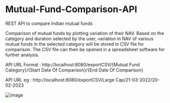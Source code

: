 # Mutual-Fund-Comparison-API
REST API to compare Indian mutual funds

Comparison of mutual funds by plotting variation of their NAV. Based on the category and duration selected by the user, variation in NAV of various mutual funds in the selected category will be stored in CSV file for comparison. The CSV file can then be opened in a spreadsheet software for further analysis.

API URL Format : http://localhost:8080/exportCSV/{Mutual Fund Category}/{Start Date Of Comparison}/{End Date Of Comparison}

API URL eg : http://localhost:8080/exportCSV/Large Cap/21-03-2022/20-02-2023

![image](https://github.com/harshk1911/Mutual-Fund-Comparison-APi/assets/111657017/b93957b0-4c92-4e5a-abfc-735de395aa88)

